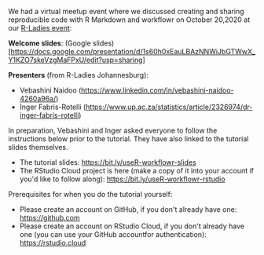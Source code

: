 We had a virtual meetup event where we discussed creating and sharing reproducible code with R Markdown and workflowr on October 20,2020 at our [R-Ladies event](https://www.meetup.com/rladies-baltimore/events/273327907/): 

**Welcome slides**: (Google slides)[https://docs.google.com/presentation/d/1s60h0xEauLBAzNNWiJbGTWwX_Y1KZO7skeVzgMaFPxU/edit?usp=sharing]

**Presenters** (from R-Ladies Johannesburg):
  - Vebashini Naidoo (https://www.linkedin.com/in/vebashini-naidoo-4260a96a/)
  - Inger Fabris-Rotelli (https://www.up.ac.za/statistics/article/2326974/dr-inger-fabris-rotelli)
  
In preparation, Vebashini and Inger asked everyone to follow the instructions below prior to the tutorial. They have also linked to the tutorial slides themselves.

- The tutorial slides: https://bit.ly/useR-workflowr-slides
- The RStudio Cloud project is here (make a copy of it into your account if you'd like to follow along): https://bit.ly/useR-workflowr-rstudio

Prerequisites for when you do the tutorial yourself:

- Please create an account on GitHub, if you don't already have one: https://github.com
- Please create an account on RStudio Cloud, if you don't already have one (you can use your GitHub accountfor authentication): https://rstudio.cloud